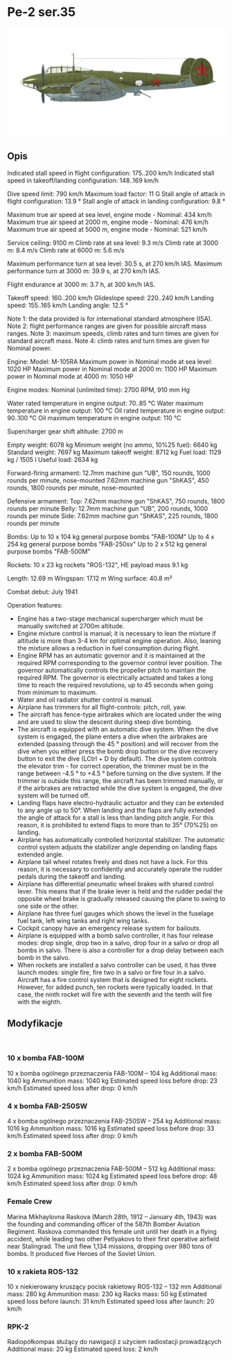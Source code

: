 # Pe-2 ser.35

![pe2s35](../images/pe2s35.png)

## Opis

Indicated stall speed in flight configuration: 175..200 km/h
Indicated stall speed in takeoff/landing configuration: 148..169 km/h

Dive speed limit: 790 km/h
Maximum load factor: 11 G
Stall angle of attack in flight configuration: 13.9 °
Stall angle of attack in landing configuration: 9.8 °

Maximum true air speed at sea level, engine mode - Nominal: 434 km/h
Maximum true air speed at 2000 m, engine mode - Nominal: 476 km/h
Maximum true air speed at 5000 m, engine mode - Nominal: 521 km/h

Service ceiling: 9100 m
Climb rate at sea level: 9.3 m/s
Climb rate at 3000 m: 8.4 m/s
Climb rate at 6000 m: 5.6 m/s

Maximum performance turn at sea level: 30.5 s, at 270 km/h IAS.
Maximum performance turn at 3000 m: 39.9 s, at 270 km/h IAS.

Flight endurance at 3000 m: 3.7 h, at 300 km/h IAS.

Takeoff speed: 160..200 km/h
Glideslope speed: 220..240 km/h
Landing speed: 155..165 km/h
Landing angle: 12.5 °

Note 1: the data provided is for international standard atmosphere (ISA).
Note 2: flight performance ranges are given for possible aircraft mass ranges.
Note 3: maximum speeds, climb rates and turn times are given for standard aircraft mass.
Note 4: climb rates and turn times are given for Nominal power.

Engine:
Model: M-105RA
Maximum power in Nominal mode at sea level: 1020 HP
Maximum power in Nominal mode at 2000 m: 1100 HP
Maximum power in Nominal mode at 4000 m: 1050 HP

Engine modes:
Nominal (unlimited time): 2700 RPM, 910 mm Hg

Water rated temperature in engine output: 70..85 °C
Water maximum temperature in engine output: 100 °C
Oil rated temperature in engine output: 90..100 °C
Oil maximum temperature in engine output: 110 °C

Supercharger gear shift altitude: 2700 m

Empty weight: 6078 kg
Minimum weight (no ammo, 10%25 fuel): 6640 kg
Standard weight: 7697 kg
Maximum takeoff weight: 8712 kg
Fuel load: 1129 kg / 1505 l
Useful load: 2634 kg

Forward-firing armament:
12.7mm machine gun "UB", 150 rounds, 1000 rounds per minute, nose-mounted
7.62mm machine gun "ShKAS", 450 rounds, 1800 rounds per minute, nose-mounted

Defensive armament:
Top: 7.62mm machine gun "ShKAS", 750 rounds, 1800 rounds per minute
Belly: 12.7mm machine gun "UB", 200 rounds, 1000 rounds per minute
Side: 7.62mm machine gun "ShKAS", 225 rounds, 1800 rounds per minute

Bombs:
Up to 10 x 104 kg general purpose bombs "FAB-100M"
Up to 4 x 254 kg general purpose bombs "FAB-250sv"
Up to 2 x 512 kg general purpose bombs "FAB-500M"

Rockets:
10 x 23 kg rockets "ROS-132", HE payload mass 9.1 kg

Length: 12.69 m
Wingspan: 17.12 m
Wing surface: 40.8 m²

Combat debut: July 1941

Operation features:
- Engine has a two-stage mechanical supercharger which must be manually switched at 2700m altitude.
- Engine mixture control is manual; it is necessary to lean the mixture if altitude is more than 3-4 km for optimal engine operation. Also, leaning the mixture allows a reduction in fuel consumption during flight.
- Engine RPM has an automatic governor and it is maintained at the required RPM corresponding to the governor control lever position. The governor automatically controls the propeller pitch to maintain the required RPM. The governor is electrically actuated and takes a long time to reach the required revolutions, up to 45 seconds when going from minimum to maximum.
- Water and oil radiator shutter control is manual. 
- Airplane has trimmers for all flight-controls: pitch, roll, yaw.
- The aircraft has fence-type airbrakes which are located under the wing and are used to slow the descent during steep dive bombing.
- The aircraft is equipped with an automatic dive system. When the dive system is engaged, the plane enters a dive when the airbrakes are extended (passing through the 45 ° position) and will recover from the dive when you either press the bomb drop button or the dive recovery button to exit the dive (LCtrl + D by default). The dive system controls the elevator trim - for correct operation, the trimmer must be in the range between -4.5 ° to +4.5 ° before turning on the dive system. If the trimmer is outside this range, the aircraft has been trimmed manually, or if the airbrakes are retracted while the dive system is engaged, the dive system will be turned off.
- Landing flaps have electro-hydraulic actuator and they can be extended to any angle up to 50°. When landing and the flaps are fully extended the angle of attack for a stall is less than landing pitch angle. For this reason, it is prohibited to extend flaps to more than to 35° (70%25) on landing.
- Airplane has automatically controlled horizontal stabilizer. The automatic control system adjusts the stabilizer angle depending on landing flaps extended angle.
- Airplane tail wheel rotates freely and does not have a lock. For this reason, it is necessary to confidently and accurately operate the rudder pedals during the takeoff and landing.
- Airplane has differential pneumatic wheel brakes with shared control lever. This means that if the brake lever is held and the rudder pedal the opposite wheel brake is gradually released causing the plane to swing to one side or the other.
- Airplane has three fuel gauges which shows the level in the fuselage fuel tank, left wing tanks and right wing tanks.
- Cockpit canopy have an emergency release system for bailouts.
- Airplane is equipped with a bomb salvo controller, it has four release modes: drop single, drop two in a salvo, drop four in a salvo or drop all bombs in salvo. There is also a controller for a drop delay between each bomb in the salvo.
- When rockets are installed a salvo controller can be used, it has three launch modes: single fire, fire two in a salvo or fire four in a salvo. Aircraft has a fire control system that is designed for eight rockets. However, for added punch, ten rockets were typically loaded. In that case, the ninth rocket will fire with the seventh and the tenth will fire with the eighth.

## Modyfikacje
﻿


### 10 x bomba FAB-100M

10 x bomba ogólnego przeznaczenia FAB-100M – 104 kg
Additional mass: 1040 kg
Ammunition mass: 1040 kg
Estimated speed loss before drop: 23 km/h
Estimated speed loss after drop: 0 km/h﻿


### 4 x bomba FAB-250SW

4 x bomba ogólnego przeznaczenia FAB-250SW – 254 kg
Additional mass: 1016 kg
Ammunition mass: 1016 kg
Estimated speed loss before drop: 33 km/h
Estimated speed loss after drop: 0 km/h﻿


### 2 x bomba FAB-500M

2 x bomba ogólnego przeznaczenia FAB-500M – 512 kg
Additional mass: 1024 kg
Ammunition mass: 1024 kg
Estimated speed loss before drop: 48 km/h
Estimated speed loss after drop: 0 km/h﻿

### Female Crew

Marina Mikhaylovna Raskova (March 28th, 1912 – January 4th, 1943) was the founding and commanding officer of the 587th Bomber Aviation Regiment. Raskova commanded this female unit until her death in a flying accident, while leading two other Petlyakovs to their first operative airfield near Stalingrad. The unit flew 1,134 missions, dropping over 980 tons of bombs. It produced five Heroes of the Soviet Union.﻿


### 10 x rakieta ROS-132

10 x niekierowany kruszący pocisk rakietowy ROS-132 – 132 mm
Additional mass: 280 kg
Ammunition mass: 230 kg
Racks mass: 50 kg
Estimated speed loss before launch: 31 km/h
Estimated speed loss after launch: 20 km/h﻿


### RPK-2

Radiopółkompas służący do nawigacji z użyciem radiostacji prowadzących
Additional mass: 20 kg
Estimated speed loss: 2 km/h